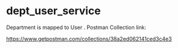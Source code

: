 # dept_user_service
Department is mapped to User . 
Postman Collection link:

https://www.getpostman.com/collections/38a2ed062141ced3c4e3
